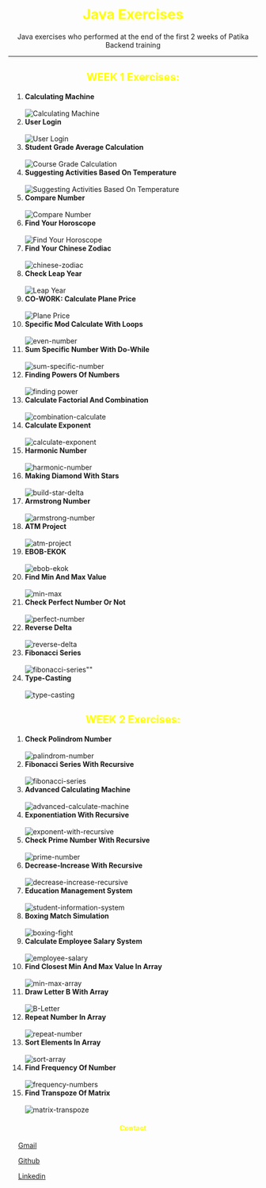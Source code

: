 <div style="text-align:center;"> 
<h1 style="text-align:center; color: yellow"> Java Exercises </h1> 
<p style="text-align:center;"> Java exercises who  performed at the end of the first 2 weeks of Patika Backend training </p>
</div>

---

<div style="margin:10px;">
<h2 style="text-align:center; color: yellow"> WEEK 1 Exercises: </h2>
<ol> 
<li> <strong> Calculating Machine </strong> </li>
 <br>
 <img src="https://raw.githubusercontent.com/ferhatseker180/PatikaJavaExercises/master/src/week1/Week1_Project_Images/calculating%20machine.PNG" alt="Calculating Machine">
<li> <strong> User Login </strong> </li>
  <br>
 <img src="https://raw.githubusercontent.com/ferhatseker180/PatikaJavaExercises/master/src/week1/Week1_Project_Images/userlogin.PNG" alt="User Login">
<li> <strong> Student Grade Average Calculation </strong> </li>
  <br>
 <img src="https://raw.githubusercontent.com/ferhatseker180/PatikaJavaExercises/master/src/week1/Week1_Project_Images/course-grade-calculation.PNG" alt="Course Grade Calculation">
<li> <strong> Suggesting Activities Based On Temperature </strong> </li>
  <br>
 <img src="https://raw.githubusercontent.com/ferhatseker180/PatikaJavaExercises/master/src/week1/Week1_Project_Images/activity-by-temperature.PNG" alt="Suggesting Activities Based On Temperature">
  <br>
<li> <strong> Compare Number </strong> </li>
  <br>
 <img src="https://raw.githubusercontent.com/ferhatseker180/PatikaJavaExercises/master/src/week1/Week1_Project_Images/compare-number.PNG" alt="Compare Number">
<li> <strong> Find Your Horoscope </strong> </li>
  <br>
 <img src="https://raw.githubusercontent.com/ferhatseker180/PatikaJavaExercises/master/src/week1/Week1_Project_Images/horoscope.PNG" alt="Find Your Horoscope">
<li> <strong> Find Your Chinese Zodiac </strong> </li>
  <br>
<img src="https://raw.githubusercontent.com/ferhatseker180/PatikaJavaExercises/master/src/week1/Week1_Project_Images/chinese-zodiac.PNG" alt="chinese-zodiac">
<li> <strong> Check Leap Year </strong> </li>
  <br>
<img src="https://raw.githubusercontent.com/ferhatseker180/PatikaJavaExercises/master/src/week1/Week1_Project_Images/leap-year.PNG" alt="Leap Year">
<li> <strong> CO-WORK: Calculate Plane Price </strong> </li>
  <br>
 <img src="https://raw.githubusercontent.com/ferhatseker180/PatikaJavaExercises/master/src/week1/Week1_Project_Images/plane-price.PNG" alt="Plane Price">
<li> <strong> Specific Mod Calculate With Loops </strong> </li>
  <br>
 <img src="https://raw.githubusercontent.com/ferhatseker180/PatikaJavaExercises/master/src/week1/Week1_Project_Images/find-even-number.PNG" alt="even-number">
<li> <strong> Sum Specific Number With Do-While </strong> </li>
  <br>
 <img src="https://raw.githubusercontent.com/ferhatseker180/PatikaJavaExercises/master/src/week1/Week1_Project_Images/sum-specific-number.PNG" alt="sum-specific-number">
<li> <strong> Finding Powers Of Numbers </strong> </li>
  <br>
 <img src="https://raw.githubusercontent.com/ferhatseker180/PatikaJavaExercises/master/src/week1/Week1_Project_Images/multiples-of-number.PNG" alt="finding power">
<li> <strong> Calculate Factorial And Combination </strong> </li>
  <br>
 <img src="https://raw.githubusercontent.com/ferhatseker180/PatikaJavaExercises/master/src/week1/Week1_Project_Images/combination-calculate.PNG" alt="combination-calculate">
<li> <strong> Calculate Exponent </strong> </li>
  <br>
 <img src="https://raw.githubusercontent.com/ferhatseker180/PatikaJavaExercises/master/src/week1/Week1_Project_Images/calculate-exponent.PNG" alt="calculate-exponent">
<li> <strong> Harmonic Number </strong> </li>
  <br>
 <img src="https://raw.githubusercontent.com/ferhatseker180/PatikaJavaExercises/master/src/week1/Week1_Project_Images/harmonic-number.PNG" alt="harmonic-number">
<li> <strong> Making Diamond With Stars </strong> </li>
  <br>
 <img src="https://raw.githubusercontent.com/ferhatseker180/PatikaJavaExercises/master/src/week1/Week1_Project_Images/build-star-delta.PNG" alt="build-star-delta">
<li> <strong> Armstrong Number </strong> </li>
  <br>
 <img src="https://raw.githubusercontent.com/ferhatseker180/PatikaJavaExercises/master/src/week1/Week1_Project_Images/armstrong-number.PNG" alt="armstrong-number">
<li> <strong> ATM Project </strong> </li>
  <br>
 <img src="https://raw.githubusercontent.com/ferhatseker180/PatikaJavaExercises/master/src/week1/Week1_Project_Images/atm-project.PNG" alt="atm-project">
<li> <strong> EBOB-EKOK </strong> </li>
  <br>
 <img src="https://raw.githubusercontent.com/ferhatseker180/PatikaJavaExercises/master/src/week1/Week1_Project_Images/ebob-ekok.PNG" alt="ebob-ekok">
<li> <strong> Find Min And Max Value </strong> </li>
  <br>
 <img src="https://raw.githubusercontent.com/ferhatseker180/PatikaJavaExercises/master/src/week1/Week1_Project_Images/min-max.PNG" alt="min-max">
<li> <strong> Check Perfect Number Or Not </strong> </li>
  <br>
 <img src="https://raw.githubusercontent.com/ferhatseker180/PatikaJavaExercises/master/src/week1/Week1_Project_Images/perfect-number.PNG" alt="perfect-number">
<li> <strong> Reverse Delta </strong> </li>
  <br>
 <img src="https://raw.githubusercontent.com/ferhatseker180/PatikaJavaExercises/master/src/week1/Week1_Project_Images/reverse-delta.PNG" alt="reverse-delta">
<li> <strong> Fibonacci Series </strong> </li>
  <br>
 <img src="https://raw.githubusercontent.com/ferhatseker180/PatikaJavaExercises/master/src/week1/Week1_Project_Images/fibonacci-series.PNG" alt=fibonacci-series"">
<li> <strong> Type-Casting </strong> </li>
  <br>
 <img src="https://raw.githubusercontent.com/ferhatseker180/PatikaJavaExercises/master/src/week1/Week1_Project_Images/type-casting.PNG" alt="type-casting">
</ol>
 </div>

<div style="margin:10px;">
<h2 style="text-align:center; color: yellow"> WEEK 2 Exercises: </h2>
<ol> 
<li> <strong> Check Polindrom Number </strong> </li>
  <br>
 <img src="https://raw.githubusercontent.com/ferhatseker180/PatikaJavaExercises/master/src/week2/ProjectImages/palindrom-number.PNG" alt="palindrom-number">
<li> <strong> Fibonacci Series With Recursive </strong> </li>
  <br>
 <img src="https://raw.githubusercontent.com/ferhatseker180/PatikaJavaExercises/master/src/week2/ProjectImages/fibonacci-series.PNG" alt="fibonacci-series">
<li> <strong> Advanced Calculating Machine </strong> </li>
  <br>
 <img src="https://raw.githubusercontent.com/ferhatseker180/PatikaJavaExercises/master/src/week2/ProjectImages/advanced-calculate-machine.PNG" alt="advanced-calculate-machine">
<li> <strong> Exponentiation With Recursive </strong> </li>
  <br>
 <img src="https://raw.githubusercontent.com/ferhatseker180/PatikaJavaExercises/master/src/week2/ProjectImages/exponent-with-recursive.PNG" alt="exponent-with-recursive">
<li> <strong> Check Prime Number With Recursive </strong> </li>
  <br>
 <img src="https://raw.githubusercontent.com/ferhatseker180/PatikaJavaExercises/master/src/week2/ProjectImages/prime-number.PNG" alt="prime-number">
<li> <strong> Decrease-Increase With Recursive </strong> </li>
  <br>
 <img src="https://raw.githubusercontent.com/ferhatseker180/PatikaJavaExercises/master/src/week2/ProjectImages/decrease-increase-recursive.PNG" alt="decrease-increase-recursive">
<li> <strong> Education Management System </strong> </li>
  <br>
 <img src="https://raw.githubusercontent.com/ferhatseker180/PatikaJavaExercises/master/src/week2/ProjectImages/student-information-system.PNG" alt="student-information-system">
<li> <strong> Boxing Match Simulation </strong> </li>
  <br>
 <img src="https://raw.githubusercontent.com/ferhatseker180/PatikaJavaExercises/master/src/week2/ProjectImages/boxing-fight.PNG" alt="boxing-fight">
<li> <strong> Calculate Employee Salary System </strong> </li>
  <br>
 <img src="https://raw.githubusercontent.com/ferhatseker180/PatikaJavaExercises/master/src/week2/ProjectImages/employee-salary.PNG" alt="employee-salary">
<li> <strong> Find Closest Min And Max Value In Array </strong> </li>
  <br>
 <img src="https://raw.githubusercontent.com/ferhatseker180/PatikaJavaExercises/master/src/week2/ProjectImages/min-max-array.PNG" alt="min-max-array">
<li> <strong> Draw Letter B With Array </strong> </li>
  <br>
 <img src="https://raw.githubusercontent.com/ferhatseker180/PatikaJavaExercises/master/src/week2/ProjectImages/B-Letter.PNG" alt="B-Letter">
<li> <strong> Repeat Number In Array </strong> </li>
  <br>
 <img src="https://raw.githubusercontent.com/ferhatseker180/PatikaJavaExercises/master/src/week2/ProjectImages/repeat-number.PNG" alt="repeat-number">
<li> <strong> Sort Elements In Array </strong> </li>
  <br>
 <img src="https://raw.githubusercontent.com/ferhatseker180/PatikaJavaExercises/master/src/week2/ProjectImages/sort-array.PNG" alt="sort-array">
<li> <strong> Find Frequency Of Number </strong> </li>
  <br>
 <img src="https://raw.githubusercontent.com/ferhatseker180/PatikaJavaExercises/master/src/week2/ProjectImages/frequency-numbers.PNG" alt="frequency-numbers">
<li> <strong> Find Transpoze Of Matrix </strong> </li>
  <br>
 <img src="https://raw.githubusercontent.com/ferhatseker180/PatikaJavaExercises/master/src/week2/ProjectImages/matrix-transpoze.PNG" alt="matrix-transpoze">
</ol>
 </div>


<div style="margin:20px">
<h4 style="text-align:center; color: yellow"> Contact </h4> 
<p> <a href="ferhatseker180@gmail.com"> Gmail </a>  </p> 
<p> <a href="https://github.com/ferhatseker180"> Github  </a> </p> 
<p> <a href="https://www.linkedin.com/in/ferhat-%C5%9Feker-2410571a4/"> Linkedin </a> </p> 
 </div>

